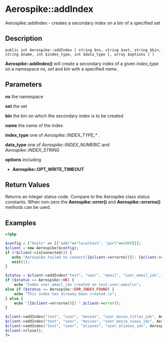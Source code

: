 
# Aerospike::addIndex

Aerospike::addIndex - creates a secondary index on a bin of a specified set

## Description

```
public int Aerospike::addIndex ( string $ns, string $set, string $bin, string $name, int $index_type, int $data_type [, array $options ] )
```

**Aerospike::addIndex()** will create a secondary index of a given *index_type* on
a namespace *ns*, *set* and *bin* with a specified *name*.

## Parameters

**ns** the namespace

**set** the set

**bin** the bin on which the secondary index is to be created

**name** the name of the index

**index_type** one of *Aerospike::INDEX\_TYPE\_\** .

**data_type** one of *Aerospike::INDEX\_NUMERIC* and *Aerospike::INDEX_STRING*

**options** including
- **Aerospike::OPT_WRITE_TIMEOUT**

## Return Values

Returns an integer status code.  Compare to the Aerospike class status
constants.  When non-zero the **Aerospike::error()** and
**Aerospike::errorno()** methods can be used.

## Examples

```php
<?php

$config = ["hosts" => [["addr"=>"localhost", "port"=>3000]]];
$client = new Aerospike($config);
if (!$client->isConnected()) {
   echo "Aerospike failed to connect[{$client->errorno()}]: {$client->error()}\n";
   exit(1);
}

$status = $client->addIndex("test", "user", "email", "user_email_idx", Aerospike::INDEX_TYPE_DEFAULT, Aerospike::INDEX_STRING);
if ($status == Aerospike::OK) {
    echo "Index user_email_idx created on test.user.email\n";
else if ($status == Aerospike::ERR_INDEX_FOUND) {
    echo "This index has already been created.\n";
} else {
    echo "[{$client->errorno()}] ".$client->error();
}

$client->addIndex("test", "user", "movies", "user_movie_titles_idx", Aerospike::INDEX_TYPE_MAPKEYS, Aerospike::INDEX_STRING);
$client->addIndex("test", "user", "movies", "user_movie_views_idx", Aerospike::INDEX_TYPE_MAPVALUES, Aerospike::INDEX_NUMERIC);
$client->addIndex("test", "user", "aliases", "user_aliases_idx", Aerospike::INDEX_TYPE_LIST, Aerospike::INDEX_STRING);
$client->close();
?>
```

